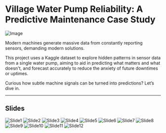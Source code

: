 # Village Water Pump Reliability: A Predictive Maintenance Case Study

![Image](PostImages/Modern_Problems_Require_Modern_Solutions.jpg)

Modern machines generate massive data from constantly reporting sensors, demanding modern solutions.

This project uses a Kaggle dataset to explore hidden patterns in sensor data from a single water pump, aiming to aid in predicting what matters and what doesn't, and forecast accurately to reduce the anxiety of future downtimes or uptimes.

Curious how subtle machine signals can be turned into predictions? Let’s dive in.

----

## Slides

![Slide1](PostImages/1.png)
![Slide2](PostImages/2.png)
![Slide3](PostImages/3.png)
![Slide4](PostImages/4.png)
![Slide5](PostImages/5.png)
![Slide6](PostImages/6.png)
![Slide7](PostImages/7.png)
![Slide8](PostImages/8.png)
![Slide9](PostImages/9.png)
![Slide10](PostImages/10.png)
![Slide11](PostImages/11.png)
![Slide12](PostImages/12.png)
